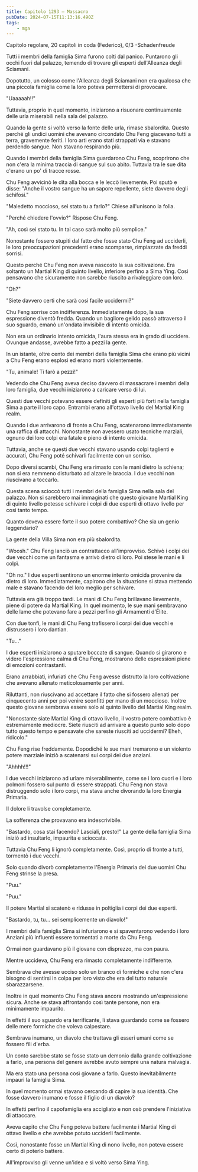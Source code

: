 ```yaml
---
title: Capitolo 1293 – Massacro
pubDate: 2024-07-15T11:13:16.490Z
tags:
    - mga
---
```



Capitolo regolare,
20 capitoli in coda (Federico), 0/3
-Schadenfreude


Tutti i membri della famiglia Sima furono colti dal panico. Puntarono gli occhi fuori dal palazzo, temendo di trovare gli esperti dell'Alleanza degli Sciamani.


Dopotutto, un colosso come l'Alleanza degli Sciamani non era qualcosa che una piccola famiglia come la loro poteva permettersi di provocare.


"Uaaaaah!!"


Tuttavia, proprio in quel momento, iniziarono a risuonare continuamente delle urla miserabili nella sala del palazzo.


Quando la gente si voltò verso la fonte delle urla, rimase sbalordita. Questo perché gli undici uomini che avevano circondato Chu Feng giacevano tutti a terra, gravemente feriti. I loro arti erano stati strappati via e stavano perdendo sangue.
Non stavano respirando più.


Quando i membri della famiglia Sima guardarono Chu Feng, scoprirono che non c'era la minima traccia di sangue sul suo abito. Tuttavia tra le sue dita c'erano un po' di tracce rosse.


Chu Feng avvicinò le dita alla bocca e le leccò lievemente. Poi sputò e disse: "Anche il vostro sangue ha un sapore repellente, siete davvero degli schifosi."


"Maledetto moccioso, sei stato tu a farlo?" Chiese all'unisono la folla.


"Perché chiedere l'ovvio?" Rispose Chu Feng.


"Ah, così sei stato tu. In tal caso sarà molto più semplice."


Nonostante fossero stupiti dal fatto che fosse stato Chu Feng ad ucciderli, le loro preoccupazioni precedenti erano scomparse, rimpiazzate da freddi sorrisi.


Questo perché Chu Feng non aveva nascosto la sua coltivazione. Era soltanto un Martial King di quinto livello, inferiore perfino a Sima Ying. Così pensavano che sicuramente non sarebbe riuscito a rivaleggiare con loro.


"Oh?"


"Siete davvero certi che sarà così facile uccidermi?"


Chu Feng sorrise con indifferenza. Immediatamente dopo, la sua espressione diventò fredda. Quando un bagliore gelido passò attraverso il suo sguardo, emanò un'ondata invisibile di intento omicida.


Non era un ordinario intento omicida, l'aura stessa era in grado di uccidere. Ovunque andasse, avrebbe fatto a pezzi la gente.


In un istante, oltre cento dei membri della famiglia Sima che erano più vicini a Chu Feng erano esplosi ed erano morti violentemente.


"Tu, animale! Ti farò a pezzi!"


Vedendo che Chu Feng aveva deciso davvero di massacrare i membri della loro famiglia, due vecchi iniziarono a caricare verso di lui.


Questi due vecchi potevano essere definiti gli esperti più forti nella famiglia Sima a parte il loro capo. Entrambi erano all'ottavo livello del Martial King realm.


Quando i due arrivarono di fronte a Chu Feng, scatenarono immediatamente una raffica di attacchi. Nonostante non avessero usato tecniche marziali, ognuno dei loro colpi era fatale e pieno di intento omicida.


Tuttavia, anche se questi due vecchi stavano usando colpi taglienti e accurati, Chu Feng poté schivarli facilmente con un sorriso.


Dopo diversi scambi, Chu Feng era rimasto con le mani dietro la schiena; non si era nemmeno disturbato ad alzare le braccia. I due vecchi non riuscivano a toccarlo.


Questa scena scioccò tutti i membri della famiglia Sima nella sala del palazzo. Non si sarebbero mai immaginati che questo giovane Martial King di quinto livello potesse schivare i colpi di due esperti di ottavo livello per così tanto tempo.


Quanto doveva essere forte il suo potere combattivo? Che sia un genio leggendario?


La gente della Villa Sima non era più sbalordita.


"Woosh." Chu Feng lanciò un contrattacco all'improvviso. Schivò i colpi dei due vecchi come un fantasma e arrivò dietro di loro. Poi stese le mani e li colpì.


"Oh no." I due esperti sentirono un enorme intento omicida provenire da dietro di loro. Immediatamente, capirono che la situazione si stava mettendo male e stavano facendo del loro meglio per schivare.


Tuttavia era già troppo tardi. Le mani di Chu Feng brillavano lievemente, piene di potere da Martial King. In quel momento, le sue mani sembravano delle lame che potevano fare a pezzi perfino gli Armamenti d'Élite.


Con due tonfi, le mani di Chu Feng trafissero i corpi dei due vecchi e distrussero i loro dantian.


"Tu..."


I due esperti iniziarono a sputare boccate di sangue. Quando si girarono e videro l'espressione calma di Chu Feng, mostrarono delle espressioni piene di emozioni contrastanti.


Erano arrabbiati, infuriati che Chu Feng avesse distrutto la loro coltivazione che avevano allenato meticolosamente per anni.


Riluttanti, non riuscivano ad accettare il fatto che si fossero allenati per cinquecento anni per poi venire sconfitti per mano di un moccioso. Inoltre questo giovane sembrava essere solo al quinto livello del Martial King realm.


"Nonostante siate Martial King di ottavo livello, il vostro potere combattivo è estremamente mediocre. Siete riusciti ad arrivare a questo punto solo dopo tutto questo tempo e pensavate che sareste riusciti ad uccidermi? Eheh, ridicolo."


Chu Feng rise freddamente. Dopodiché le sue mani tremarono e un violento potere marziale iniziò a scatenarsi sui corpi dei due anziani.


"Ahhhh!!!"


I due vecchi iniziarono ad urlare miserabilmente, come se i loro cuori e i loro polmoni fossero sul punto di essere strappati. Chu Feng non stava distruggendo solo i loro corpi, ma stava anche divorando la loro Energia Primaria.


Il dolore li travolse completamente.


La sofferenza che provavano era indescrivibile.


"Bastardo, cosa stai facendo? Lasciali, presto!" La gente della famiglia Sima iniziò ad insultarlo, impaurita e scioccata.


Tuttavia Chu Feng li ignorò completamente. Così, proprio di fronte a tutti, tormentò i due vecchi.


Solo quando divorò completamente l'Energia Primaria dei due uomini Chu Feng strinse la presa.


"Puu."


"Puu."


Il potere Martial si scatenò e ridusse in poltiglia i corpi dei due esperti.


"Bastardo, tu, tu... sei semplicemente un diavolo!"


I membri della famiglia Sima si infuriarono e si spaventarono vedendo i loro Anziani più influenti essere tormentati a morte da Chu Feng.


Ormai non guardavano più il giovane con disprezzo, ma con paura.


Mentre uccideva, Chu Feng era rimasto completamente indifferente.


Sembrava che avesse ucciso solo un branco di formiche e che non c'era bisogno di sentirsi in colpa per loro visto che era del tutto naturale sbarazzarsene.


Inoltre in quel momento Chu Feng stava ancora mostrando un'espressione sicura. Anche se stava affrontando così tante persone, non era minimamente impaurito.


In effetti il suo sguardo era terrificante, li stava guardando come se fossero delle mere formiche che voleva calpestare.


Sembrava inumano, un diavolo che trattava gli esseri umani come se fossero fili d'erba.


Un conto sarebbe stato se fosse stato un demonio dalla grande coltivazione a farlo, una persona del genere avrebbe avuto sempre una natura malvagia.


Ma era stato una persona così giovane a farlo. Questo inevitabilmente impaurì la famiglia Sima.


In quel momento ormai stavano cercando di capire la sua identità. Che fosse davvero inumano e fosse il figlio di un diavolo?


In effetti perfino il capofamiglia era accigliato e non osò prendere l'iniziativa di attaccare.


Aveva capito che Chu Feng poteva battere facilmente i Martial King di ottavo livello e che avrebbe potuto ucciderli facilmente.


Così, nonostante fosse un Martial King di nono livello, non poteva essere certo di poterlo battere.


All'improvviso gli venne un'idea e si voltò verso Sima Ying.
                                


                                



